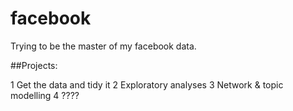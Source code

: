 # facebook
Trying to be the master of my facebook data.

##Projects:

1 Get the data and tidy it
2 Exploratory analyses
3 Network & topic modelling
4 ????
